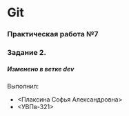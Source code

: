# Git
### Практическая работа №7
### Задание 2.
##### Изменено в ветке dev
Выполнил:
* <Плаксина Софья Александровна>
* <УВПв-321>